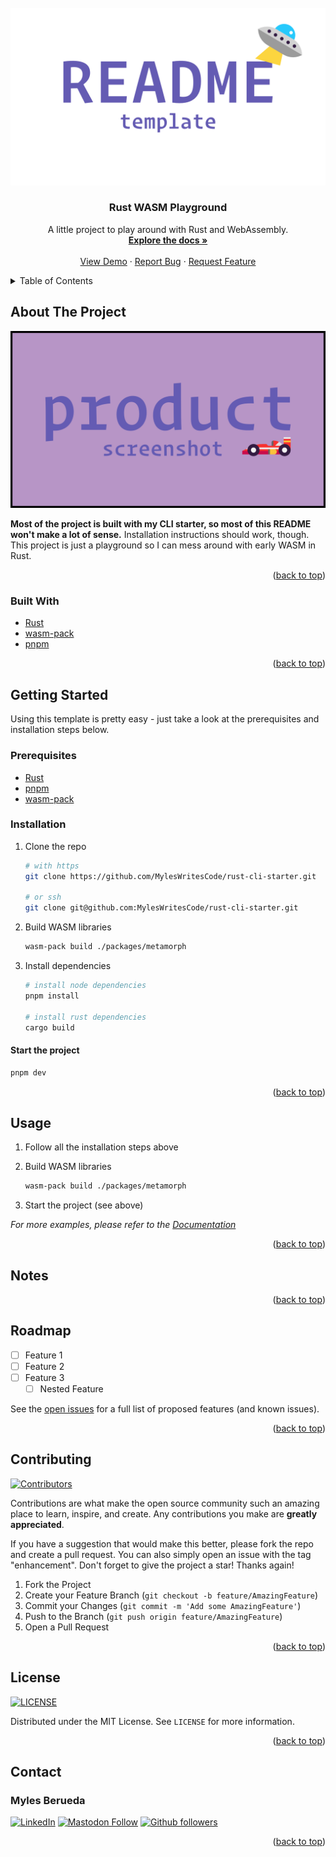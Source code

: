 <div id="top"></div>

<!-- PROJECT LOGO -->
<br />
<div align="center">
  <a href="https://github.com/MylesWritesCode/rust-cli-starter">
    <img src=".meta/logo.png" alt="Logo">
  </a>

  <h3 align="center">Rust WASM Playground</h3>

  <p align="center">
    A little project to play around with Rust and WebAssembly.
    <br />
    <a href="https://github.com/MylesWritesCode/rust-wasm">
      <strong>Explore the docs »</strong>
    </a>
    <br />
    <br />
    <a href="https://github.com/MylesWritesCode/rust-cli-starter">View Demo</a>
    ·
    <a href="https://github.com/MylesWritesCode/rust-cli-starter/issues">Report Bug</a>
    ·
    <a href="https://github.com/MylesWritesCode/rust-cli-starter/issues">Request Feature</a>
  </p>
</div>

<!-- TABLE OF CONTENTS -->
<details>
  <summary>Table of Contents</summary>
  <ol>
    <li>
      <a href="#about-the-project">About The Project</a>
      <ul>
        <li><a href="#built-with">Built With</a></li>
      </ul>
    </li>
    <li>
      <a href="#getting-started">Getting Started</a>
      <ul>
        <li><a href="#prerequisites">Prerequisites</a></li>
        <li><a href="#installation">Installation</a></li>
      </ul>
    </li>
    <li><a href="#usage">Usage</a></li>
    <li><a href="#notes">Notes</a></li>
    <li><a href="#roadmap">Roadmap</a></li>
    <li><a href="#contributing">Contributing</a></li>
    <li><a href="#license">License</a></li>
    <li><a href="#contact">Contact</a></li>
    <li><a href="#acknowledgments">Acknowledgments</a></li>
  </ol>
</details>

<!-- ABOUT THE PROJECT -->

## About The Project

[![Product Name Screen Shot][product-screenshot]](https://example.com)

**Most of the project is built with my CLI starter, so most of this README
won't make a lot of sense.** Installation instructions should work, though.
This project is just a playground so I can mess around with early WASM in Rust.

<!-- markdownlint-disable-next-line MD033 -->
<p align="right">(<a href="#top">back to top</a>)</p>

### Built With

- [Rust](https://rust-lang.org)
- [wasm-pack](https://rustwasm.github.io)
- [pnpm](https://pnpm.io/)

<!-- markdownlint-disable-next-line MD033 -->
<p align="right">(<a href="#top">back to top</a>)</p>

<!-- GETTING STARTED -->

## Getting Started

Using this template is pretty easy - just take a look at the prerequisites and
installation steps below.

### Prerequisites

- [Rust](https://rust-lang.org)
- [pnpm](https://pnpm.io/)
- [wasm-pack](https://rustwasm.github.io/wasm-pack/installer/)

### Installation

1. Clone the repo

   ```sh
   # with https
   git clone https://github.com/MylesWritesCode/rust-cli-starter.git

   # or ssh
   git clone git@github.com:MylesWritesCode/rust-cli-starter.git
   ```

2. Build WASM libraries

   ```sh
   wasm-pack build ./packages/metamorph

   ```

3. Install dependencies

   ```sh
   # install node dependencies
   pnpm install

   # install rust dependencies
   cargo build
   ```

#### Start the project

```sh
pnpm dev
```

<!-- markdownlint-disable-next-line MD033 -->
<p align="right">(<a href="#top">back to top</a>)</p>

<!-- USAGE EXAMPLES -->

## Usage

1. Follow all the installation steps above
2. Build WASM libraries

   ```sh
   wasm-pack build ./packages/metamorph
   ```

3. Start the project (see above)

_For more examples, please refer to the [Documentation](https://example.com)_

<!-- markdownlint-disable-next-line MD033 -->
<p align="right">(<a href="#top">back to top</a>)</p>

<!-- NOTES -->

## Notes

<!-- markdownlint-disable-next-line MD033 -->
<p align="right">(<a href="#top">back to top</a>)</p>

<!-- ROADMAP -->

## Roadmap

- [ ] Feature 1
- [ ] Feature 2
- [ ] Feature 3
  - [ ] Nested Feature

See the [open issues](https://github.com/MylesWritesCode/rust-cli-starter/issues)
for a full list of proposed features (and known issues).

<!-- markdownlint-disable-next-line MD033 -->
<p align="right">(<a href="#top">back to top</a>)</p>

<!-- CONTRIBUTING -->

## Contributing

[![Contributors](https://img.shields.io/github/contributors/MylesWritesCode/rust-cli-starter.svg?style=for-the-badge)](https://github.com/MylesWritesCode/rust-cli-starter/graphs/contributors)

Contributions are what make the open source community such an amazing place to
learn, inspire, and create. Any contributions you make are **greatly
appreciated**.

If you have a suggestion that would make this better, please fork the repo and
create a pull request. You can also simply open an issue with the tag
"enhancement". Don't forget to give the project a star! Thanks again!

1. Fork the Project
2. Create your Feature Branch (`git checkout -b feature/AmazingFeature`)
3. Commit your Changes (`git commit -m 'Add some AmazingFeature'`)
4. Push to the Branch (`git push origin feature/AmazingFeature`)
5. Open a Pull Request

<!-- markdownlint-disable-next-line MD033 -->
<p align="right">(<a href="#top">back to top</a>)</p>

<!-- LICENSE -->

## License

[![LICENSE](https://img.shields.io/github/license/MylesWritesCode/rust-wasm.svg?style=for-the-badge)](https://github.com/MylesWritesCode/rust-wasm/blob/master/LICENSE)

Distributed under the MIT License. See `LICENSE` for more information.

<!-- markdownlint-disable-next-line MD033 -->
<p align="right">(<a href="#top">back to top</a>)</p>

<!-- CONTACT -->

## Contact

### Myles Berueda

[![LinkedIn](https://img.shields.io/badge/-LinkedIn-black.svg?style=for-the-badge&logo=linkedin&colorB=555)](https://linkedin.com/in/myles-berueda)
[![Mastodon Follow](https://img.shields.io/mastodon/follow/113004977572109573?domain=https%3A%2F%2Fmstdn.social&style=for-the-badge&label=MSTDN.SOCIAL)](https://mstdn.social/@mylesberueda)
[![Github followers](https://img.shields.io/github/followers/MylesWritesCode?style=for-the-badge&label=GITHUB)](https://github.com/MylesWritesCode)

<!-- markdownlint-disable-next-line MD033 -->
<p align="right">(<a href="#top">back to top</a>)</p>

<!-- ACKNOWLEDGMENTS -->

<!-- ## Acknowledgments -->

<!-- - []() -->
<!-- - []() -->
<!-- - []() -->

<!-- <p align="right">(<a href="#top">back to top</a>)</p> -->

<!-- MARKDOWN LINKS & IMAGES -->

[product-screenshot]: .meta/screenshot.png
